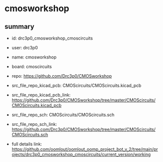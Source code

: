 # cmosworkshop
 
## summary 
* id: drc3p0_cmosworkshop_cmoscircuits
* user: drc3p0
* name: cmosworkshop
* board: cmoscircuits
* repo: https://github.com/Drc3p0/CMOSworkshop
* src_file_repo_kicad_pcb: CMOScircuits/CMOScircuits.kicad_pcb
* src_file_repo_kicad_pcb_link: https://github.com/Drc3p0/CMOSworkshop/tree/master/CMOScircuits/CMOScircuits.kicad_pcb


* src_file_repo_sch: CMOScircuits/CMOScircuits.sch
* src_file_repo_sch_link: https://github.com/Drc3p0/CMOSworkshop/tree/master/CMOScircuits/CMOScircuits.sch
* full details link: https://github.com/oomlout/oomlout_oomp_project_bot_v_2/tree/main/projects/drc3p0_cmosworkshop_cmoscircuits/current_version/working  






